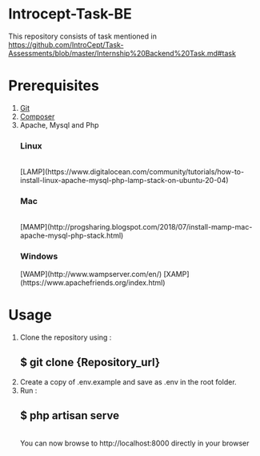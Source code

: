 # Introcept-Task-BE
This repository consists of task mentioned in https://github.com/IntroCept/Task-Assessments/blob/master/Internship%20Backend%20Task.md#task

# Prerequisites

1. [Git](https://git-scm.com/)
2. [Composer](https://getcomposer.org/)
3. Apache, Mysql and Php
   <h3>Linux</h3><br>
   [LAMP](https://www.digitalocean.com/community/tutorials/how-to-install-linux-apache-mysql-php-lamp-stack-on-ubuntu-20-04)
   <h3>Mac</h3><br>
   [MAMP](http://progsharing.blogspot.com/2018/07/install-mamp-mac-apache-mysql-php-stack.html)
   <h3>Windows</h3  >
   [WAMP](http://www.wampserver.com/en/)
   [XAMP](https://www.apachefriends.org/index.html)

# Usage

1. Clone the repository using : <h2>$ git clone {Repository_url}</h2>
2. Create a copy of .env.example and save as .env in the root folder.
3. Run : <h2>$ php artisan serve</h2><br>
   You can now browse to http://localhost:8000 directly in your browser
